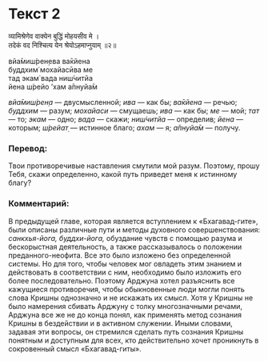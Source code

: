 # Текст 2

व्यामिश्रेणेव वाक्येन बुद्धिं मोहयसीव मे ।  
तदेकं वद निश्चित्य येन श्रेयोऽहमाप्नुयाम् ॥२॥

вйа̄миш́рен̣ева ва̄кйена  
буддхим̇ мохайасӣва ме  
тад экам̇ вада ниш́читйа  
йена ш́рейо ’хам а̄пнуйа̄м

_вйа̄миш́рен̣а_ — двусмысленной; _ива_ — как бы; _ва̄кйена_ — речью; _буддхим_ — разум; _мохайаси_ — смущаешь; _ива_ — как бы; _ме_ — мой; _тат_ — то; _экам_ — одно; _вада_ — скажи; _ниш́читйа_ — определив; _йена_ — которым; _ш́рейат̣_ — истинное благо; _ахам_ — я; _а̄пнуйа̄м_ — получу.

### Перевод:

Твои противоречивые наставления смутили мой разум. Поэтому, прошу Тебя, скажи определенно, какой путь приведет меня к истинному благу?

### Комментарий:

В предыдущей главе, которая является вступлением к «Бхагавад-гите», были описаны различные пути и методы духовного совершенствования: _санкхья-йога, буддхи-йога,_ обуздание чувств с помощью разума и бескорыстная деятельность, а также рассказывалось о положении преданного-неофита. Все это было изложено без определенной системы. Но для того, чтобы человек мог овладеть этим знанием и действовать в соответствии с ним, необходимо было изложить его более последовательно. Поэтому Арджуна хотел разъяснить все кажущиеся противоречия, чтобы обыкновенные люди могли понять слова Кришны однозначно и не искажать их смысл. Хотя у Кришны не было намерения сбивать Арджуну с толку многозначными речами, Арджуна все же не до конца понял, как применять метод сознания Кришны в бездействии и в активном служении. Иными словами, задавая эти вопросы, он стремился сделать путь сознания Кришны понятным и доступным для всех, кто действительно хочет проникнуть в сокровенный смысл «Бхагавад-гиты».